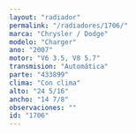 ```yaml
---
layout: "radiador"
permalink: "/radiadores/1706/"
marca: "Chrysler / Dodge"
modelo: "Charger"
ano: "2007"
motor: "V6 3.5, V8 5.7"
transmision: "Automática"
parte: "433899"
clima: "Con clima"
alto: "24 5/16"
ancho: "14 7/8"
observaciones: ""
id: "1706"
---
```


